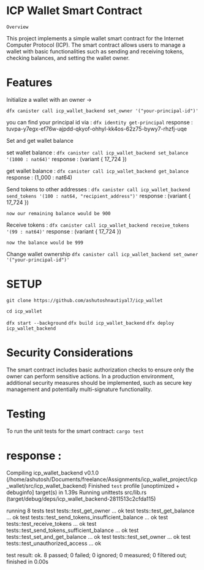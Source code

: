 # ICP Wallet Smart Contract

`Overview`

This project implements a simple wallet smart contract for the Internet Computer Protocol (ICP). The smart contract allows users to manage a wallet with basic functionalities such as sending and receiving tokens, checking balances, and setting the wallet owner.

# Features

Initialize a wallet with an owner ->

`dfx canister call icp_wallet_backend set_owner '("your-principal-id")'`

you can find your principal id via : `dfx identity get-principal`
response : tuvpa-y7egx-ef76w-ajpdd-qkyof-ohhyl-kk4os-62z75-bywy7-rhzfj-uqe

Set and get wallet balance

set wallet balance : `dfx canister call icp_wallet_backend set_balance '(1000 : nat64)'`
response : (variant { 17_724 })

get wallet balance : `dfx canister call icp_wallet_backend get_balance`
response : (1_000 : nat64)

Send tokens to other addresses : `dfx canister call icp_wallet_backend send_tokens '(100 : nat64, "recipient_address")'`
response : (variant { 17_724 })

`now our remaining balance would be 900`

Receive tokens : `dfx canister call icp_wallet_backend receive_tokens '(99 : nat64)'`
response : (variant { 17_724 })

`now the balance would be 999`

Change wallet ownership
`dfx canister call icp_wallet_backend set_owner '("your-principal-id")'`

# SETUP

`git clone https://github.com/ashutoshnautiyal7/icp_wallet`

`cd icp_wallet`

`dfx start --background`
`dfx build icp_wallet_backend`
`dfx deploy icp_wallet_backend`

# Security Considerations

The smart contract includes basic authorization checks to ensure only the owner can perform sensitive actions.
In a production environment, additional security measures should be implemented, such as secure key management and potentially multi-signature functionality.

# Testing

To run the unit tests for the smart contract:
`cargo test`

# response :

Compiling icp_wallet_backend v0.1.0 (/home/ashutosh/Documents/freelance/Assignments/icp_wallet_project/icp_wallet/src/icp_wallet_backend)
Finished `test` profile [unoptimized + debuginfo] target(s) in 1.39s
Running unittests src/lib.rs (target/debug/deps/icp_wallet_backend-2811513c2cfda115)

running 8 tests
test tests::test_get_owner ... ok
test tests::test_get_balance ... ok
test tests::test_send_tokens_insufficient_balance ... ok
test tests::test_receive_tokens ... ok
test tests::test_send_tokens_sufficient_balance ... ok
test tests::test_set_and_get_balance ... ok
test tests::test_set_owner ... ok
test tests::test_unauthorized_access ... ok

test result: ok. 8 passed; 0 failed; 0 ignored; 0 measured; 0 filtered out; finished in 0.00s
